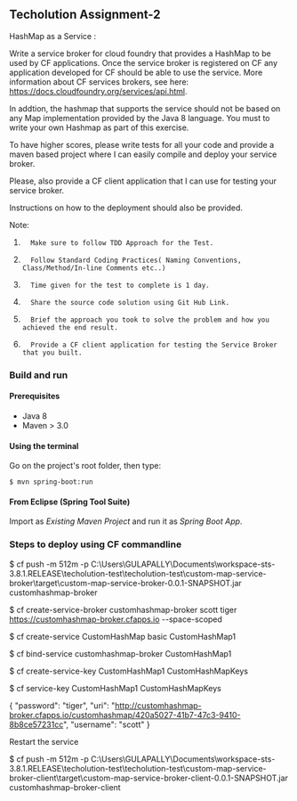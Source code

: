 ## Techolution Assignment-2

HashMap as a Service :
 
 Write a service broker for cloud foundry that provides a HashMap to be used by CF applications.
Once the service broker is registered on CF any application developed for CF should be able to use the service.
More information about CF services brokers, see here: https://docs.cloudfoundry.org/services/api.html.
 
 
In addtion, the hashmap that supports the service should not be based on any Map implementation provided by the Java 8 language.
You must to write your own Hashmap as part of this exercise.
 
To have higher scores, please write tests for all your code and provide a maven based project where I can easily compile and deploy your service broker.
 
Please, also provide a CF client application that I can use for testing your service broker.
 
Instructions on how to the deployment should also be provided.
 
Note:
1.       Make sure to follow TDD Approach for the Test.
2.       Follow Standard Coding Practices( Naming Conventions, Class/Method/In-line Comments etc..)
3.       Time given for the test to complete is 1 day.
4.       Share the source code solution using Git Hub Link.
5.       Brief the approach you took to solve the problem and how you achieved the end result.
6.       Provide a CF client application for testing the Service Broker that you built.


### Build and run


#### Prerequisites

- Java 8
- Maven > 3.0

#### Using the terminal

Go on the project's root folder, then type:

    $ mvn spring-boot:run

#### From Eclipse (Spring Tool Suite)

Import as *Existing Maven Project* and run it as *Spring Boot App*.

### Steps to deploy using CF commandline

$ cf push -m 512m -p C:\Users\GULAPALLY\Documents\workspace-sts-3.8.1.RELEASE\techolution-test\techolution-test\custom-map-service-broker\target\custom-map-service-broker-0.0.1-SNAPSHOT.jar customhashmap-broker

$ cf create-service-broker customhashmap-broker scott tiger https://customhashmap-broker.cfapps.io --space-scoped

$ cf create-service CustomHashMap basic CustomHashMap1

$ cf bind-service customhashmap-broker CustomHashMap1

$ cf create-service-key CustomHashMap1 CustomHashMapKeys

$ cf service-key CustomHashMap1 CustomHashMapKeys

{
 "password": "tiger",
 "uri": "http://customhashmap-broker.cfapps.io/customhashmap/420a5027-41b7-47c3-9410-8b8ce57231cc",
 "username": "scott"
}

Restart the service
<!--cf restage customhashmap-broker -->


$ cf push -m 512m -p C:\Users\GULAPALLY\Documents\workspace-sts-3.8.1.RELEASE\techolution-test\techolution-test\custom-map-service-broker-client\target\custom-map-service-broker-client-0.0.1-SNAPSHOT.jar customhashmap-broker-client


